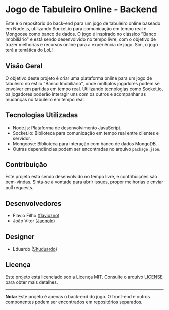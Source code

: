 # Jogo de Tabuleiro Online - Backend

Este é o repositório do back-end para um jogo de tabuleiro online baseado em Node.js, utilizando Socket.io para comunicação em tempo real e Mongoose como banco de dados. O jogo é inspirado no clássico "Banco Imobiliário" e está sendo desenvolvido no tempo livre, com o objetivo de trazer melhorias e recursos online para a experiência de jogo. Sim, o jogo terá a temática do LoL!

## Visão Geral

O objetivo deste projeto é criar uma plataforma online para um jogo de tabuleiro no estilo "Banco Imobiliário", onde múltiplos jogadores podem se envolver em partidas em tempo real. Utilizando tecnologias como Socket.io, os jogadores poderão interagir uns com os outros e acompanhar as mudanças no tabuleiro em tempo real.

## Tecnologias Utilizadas

- Node.js: Plataforma de desenvolvimento JavaScript.
- Socket.io: Biblioteca para comunicação em tempo real entre clientes e servidor.
- Mongoose: Biblioteca para interação com banco de dados MongoDB.
- Outras dependências podem ser encontradas no arquivo `package.json`.

## Contribuição

Este projeto está sendo desenvolvido no tempo livre, e contribuições são bem-vindas. Sinta-se à vontade para abrir issues, propor melhorias e enviar pull requests.

## Desenvolvedores

- Flávio Filho ([flaviozno](https://github.com/flaviozno))
- João Vitor ([Jaonolo](https://github.com/Jaonolo))

## Designer

- Eduardo ([Shuduardo](https://twitter.com/Shuduardo))
  
## Licença

Este projeto está licenciado sob a Licença MIT. Consulte o arquivo [LICENSE](LICENSE) para obter mais detalhes.

---

**Nota:** Este projeto é apenas o back-end do jogo. O front-end e outros componentes podem ser encontrados em repositórios separados.

